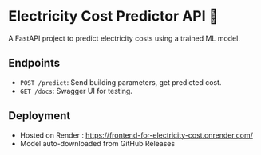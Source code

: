 
# Electricity Cost Predictor API 🔌

A FastAPI project to predict electricity costs using a trained ML model.

## Endpoints

- `POST /predict`: Send building parameters, get predicted cost.
- `GET /docs`: Swagger UI for testing.

## Deployment

- Hosted on Render : https://frontend-for-electricity-cost.onrender.com/
- Model auto-downloaded from GitHub Releases
